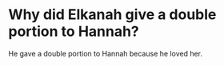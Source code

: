 # Why did Elkanah give a double portion to Hannah?

He gave a double portion to Hannah because he loved her.
